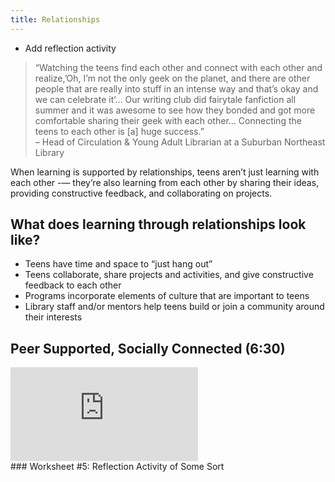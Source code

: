 ```yaml
---
title: Relationships
---
```

 
<div class="tasks">
	<ul>
		<li>Add reflection activity</li>
	</ul>

</div>

> “Watching the teens find each other and connect with each other and realize,’Oh, I’m not the only geek on the planet, and there are other people that are really into stuff in an intense way and that’s okay and we can celebrate it’… Our writing club did fairytale fanfiction all summer and it was awesome to see how they bonded and got more comfortable sharing their geek with each other… Connecting the teens to each other is [a] huge success.”<br/>– Head of Circulation & Young Adult Librarian at a Suburban Northeast Library

When learning is supported by relationships, teens aren’t just learning with each other -— they’re also learning from each other by sharing their ideas, providing constructive feedback, and collaborating on projects.

## What does learning through relationships look like?
* Teens have time and space to “just hang out”
* Teens collaborate, share projects and activities, and give constructive feedback to each other
* Programs incorporate elements of culture that are important to teens
* Library staff  and/or mentors help teens build or join a community around their interests


## Peer Supported, Socially Connected (6:30)

<iframe src="https://www.youtube.com/embed/whc_ZivyEdA" frameborder="0" allow="autoplay; encrypted-media" allowfullscreen></iframe>

<div class="callout activity" markdown="1">
	### Worksheet #5: Reflection Activity of Some Sort
</div>